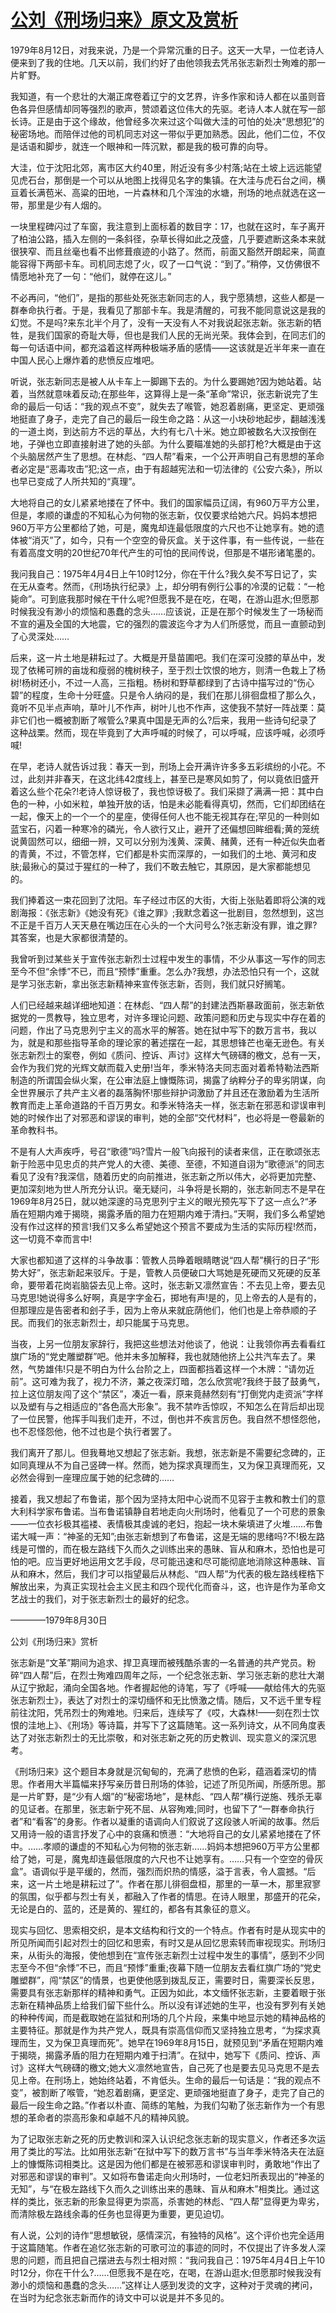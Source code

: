# [公刘《刑场归来》原文及赏析](https://www.vrrw.net/wx/8741.html)

1979年8月12日，对我来说，乃是一个异常沉重的日子。这天一大早，一位老诗人便来到了我的住地。几天以前，我们约好了由他领我去凭吊张志新烈士殉难的那一片旷野。

我知道，有一个悲壮的大潮正席卷着辽宁的文艺界，许多作家和诗人都在以虽则音色各异但感情却同等强烈的歌声，赞颂着这位伟大的先驱。老诗人本人就在写一部长诗。正是由于这个缘故，他曾经多次来过这个叫做大洼的可怕的处决“思想犯”的秘密场地。而陪伴过他的司机同志对这一带似乎更加熟悉。因此，他们二位，不仅是话语和脚步，就连一个眼神和一阵沉默，都是我的极可靠的向导。

大洼，位于沈阳北郊，离市区大约40里，附近没有多少村落;站在土坡上远远能望见虎石台，那倒是一个可以从地图上找得见名字的集镇。在大洼与虎石台之间，横亘着长满苞米、高粱的田地，一片森林和几个浑浊的水塘，刑场的地点就选在这一带，那里是少有人烟的。

一块里程碑闪过了车窗，我注意到上面标着的数目字：17，也就在这时，车子离开了柏油公路，插入左侧的一条斜径，杂草长得如此之茂盛，几乎要遮断这条本来就很狭窄、而且丝毫也看不出修葺痕迹的小路了。然而，前面又豁然开朗起来，简直能容得下两部卡车。司机同志熄了火，叹了一口气说：“到了。”稍停，又仿佛很不情愿地补充了一句：“他们，就停在这儿。”

不必再问，“他们”，是指的那些处死张志新同志的人，我宁愿猜想，这些人都是一群奉命执行者。于是，我看见了那部卡车。我是清醒的，可我不能同意说这是我的幻觉。不是吗?来东北半个月了，没有一天没有人不对我说起张志新。张志新的牺牲，是我们国家的奇耻大辱，但也是我们人民的无尚光荣。我体会到，在同志们的每一句话语中间，都充溢着这样两种极端矛盾的感情——这该就是近半年来一直在中国人民心上爆炸着的悲愤反应堆吧。



听说，张志新同志是被人从卡车上一脚踢下去的。为什么要踢她?因为她站着。站着，当然就意味着反动;在那些年，这算得上是一条“革命”常识，张志新说完了生命的最后一句话：“我的观点不变”，就失去了喉管，她忍着剧痛，更坚定、更顽强地挺直了身子，走完了自己的最后一段生命之路：从这一小块砂地起步，翻越浅浅的一道土岗，到达前方不远的草丛，大约有七八十米。她立即被数名大汉按倒在地，子弹也立即直接射进了她的头部。为什么要瞄准她的头部打枪?大概是由于这个头脑居然产生了思想。在林彪、“四人帮”看来，一个公开声明自己有思想的革命者必定是“恶毒攻击”犯;这一点，由于有超越宪法和一切法律的《公安六条》，所以也早已变成了人所共知的“真理”。

大地将自己的女儿紧紧地搂在了怀中。我们的国家幅员辽阔，有960万平方公里，但是，孝顺的谦虚的不知私心为何物的张志新，仅仅要求给她六尺。妈妈本想把960万平方公里都给了她，可是，魔鬼却连最低限度的六尺也不让她享有。她的遗体被“消灭”了，如今，只有一个空空的骨灰盒。关于这件事，有一些传说，一些在有着高度文明的20世纪70年代产生的可怕的民间传说，但那是不堪形诸笔墨的。

我问我自己：1975年4月4日上午10时12分，你在干什么?我久矣不写日记了，实在无从查考。然而，《刑场执行纪录》上，却分明有例行公事的冷漠的记载：“一枪毙命”。可到底我那时候在干什么呢?但愿我不是在吃，在喝，在游山逛水;但愿那时候我没有渺小的烦恼和愚蠢的念头……应该说，正是在那个时候发生了一场秘而不宣的遍及全国的大地震，它的强烈的震波迄今才为人们所感觉，而且一直颤动到了心灵深处……

后来，这一片土地是耕耘过了。大概是开垦苗圃吧。我们在深可没膝的草丛中，发现了依稀可辨的亩垅和瘦弱的槐树秧子，至于烈士饮恨的地方，则清一色栽上了杨树!杨树还小，不过一人高，三指粗。杨树和野草都绿到了古诗中描写过的“伤心碧”的程度，生命十分旺盛。只是令人纳闷的是，我们在那儿徘徊盘桓了那么久，竟听不见半点声响，草叶儿不作声，树叶儿也不作声，这使我不禁好一阵战栗：莫非它们也一概被割断了喉管么?果真中国是无声的么?后来，我用一些诗句纪录了这种战栗。然而，现在毕竟到了大声呼喊的时候了，可以呼喊，应该呼喊，必须呼喊!

在早，老诗人就告诉过我：春天一到，刑场上会开满许许多多五彩缤纷的小花。不过，此刻并非春天，在这北纬42度线上，甚至已是寒风如剪了，何以竟依旧盛开着这么些个花朵?!老诗人惊讶极了，我也惊讶极了。我们采撷了满满一把：其中白色的一种，小如米粒，单独开放的话，怕是未必能看得真切，然而，它们却团结在一起，像天上的一个一个的星座，使得任何人也不能无视其存在;罕见的一种则如蓝宝石，闪着一种寒冷的磷光，令人欲行又止，避开了还偏想回眸细看;黄的笼统说黄固然可以，细细一辨，又可以分别为浅黄、深黄、赭黄，还有一种近似失血者的青黄，不过，不管怎样，它们都是朴实而深厚的，一如我们的土地、黄河和皮肤;最揪心的莫过于猩红的一种了，我们不敢去触它，其原因，是大家都能想见的。

我们捧着这一束花回到了沈阳。车子经过市区的大街，大街上张贴着即将公演的戏剧海报：《张志新》《她没有死》《谁之罪》;我默念着这一批剧目，忽然想到，这岂不正是千百万人天天悬在嘴边压在心头的一个大问号么?张志新没有罪，谁之罪?其答案，也是大家都很清楚的。

我曾听到过某些关于宣传张志新烈士过程中发生的事情，不少从事这一写作的同志至今不但“余悸”不已，而且“预悸”重重。怎么办?我想，办法恐怕只有一个，这就是学习张志新，拿出张志新精神来宣传张志新，否则，我们就只好搁笔。

人们已经越来越详细地知道：在林彪、“四人帮”的封建法西斯暴政面前，张志新依据党的一贯教导，独立思考，对许多理论问题、政策问题和历史与现实中存在着的问题，作出了马克思列宁主义的高水平的解答。她在狱中写下的数万言书，我以为，就是和那些指导革命的理论家的著述摆在一起，其思想锋芒也毫无逊色。有关张志新烈士的案卷，例如《质问、控诉、声讨》这样大气磅礴的檄文，总有一天，会作为我们党的光辉文献而载入史册!当年，季米特洛夫同志面对着希特勒法西斯制造的所谓国会纵火案，在公审法庭上慷慨陈词，揭露了纳粹分子的卑劣阴谋，向全世界展示了共产主义者的磊落胸怀!那些辩护词激励了并且还在激励着为生活所教育而走上革命道路的千百万男女。和季米特洛夫一样，张志新在邪恶和谬误审判她的时候作出了对邪恶和谬误的审判，她的全部“交代材料”，也必将是一卷最新的革命教科书。

不是有人大声疾呼，号召“歌德”吗?雪片一般飞向报刊的读者来信，正在歌颂张志新于险恶中见忠贞的共产党人的大德、美德、至德，不知道自诩为“歌德派”的同志看见了没有?我深信，随着历史的向前推进，张志新之所以伟大，必将更加完整、更加深刻地为世人所充分认识。毫无疑问，斗争将是长期的，张志新同志不是早在1969年8月25日，就以她深邃的马克思列宁主义的眼光预先写下了这一点么?“矛盾在短期内难于揭晓，揭露矛盾的阻力在短期内难于清扫。”天啊，我们多么希望她没有作过这样的预言!我们又多么希望她这个预言不要成为生活的实际历程!然而，这一切竟不幸而言中!

大家也都知道了这样的斗争故事：管教人员睁着眼睛瞎说“四人帮”横行的日子“形势大好”，张志新起来驳斥。于是，管教人员便破口大骂她是死硬而又死硬的反革命，要带着花岗岩脑袋去见上帝。这时，张志新又凛然宣告：不去见上帝，要去见马克思!她说得多么好啊，真是字字金石，掷地有声!是的，见上帝去的人是有的，但那理应是告密者和刽子手，因为上帝从来就庇荫他们，他们也是上帝恭顺的子民。而我们的张志新烈士，却只能属于马克思。

当夜，上另一位朋友家辞行，我把这些想法对他谈了，他说：让我领你再去看看红旗广场的“党史雕塑群”吧。他并未多加解释，我也就随他挤上公共汽车去了。果然，气势雄伟!只是不明白为什么台阶之上，四面都挡着这样一个木牌：“请勿近前”。这可难为我了，视力不济，兼之夜深灯暗，怎么欣赏呢?我终于鼓了鼓勇气，拉上这位朋友闯了这个“禁区”，凑近一看，原来竟赫然刻有“打倒党内走资派”字样以及塑有与之相适应的“各色高大形象”。我不禁咋舌惊叹，不知怎么在背后却出现了一位民警，他挥手叫我们走开，不过，倒也并不疾言厉色。我自然不想怪怨他，也不忍怪怨他，他不过也是个执行者罢了。

我们离开了那儿。但我蓦地又想起了张志新。我想，张志新是不需要纪念碑的，正如同真理从不为自己竖碑一样。然而，她为探求真理而生，又为保卫真理而死，又必然会得到一座理应属于她的纪念碑的……

接着，我又想起了布鲁诺，那个因为坚持太阳中心说而不见容于主教和教士们的意大利科学家布鲁诺。当布鲁诺镇静自若地走向火刑场时，他看见了一个可悲的景象——一位衣衫极其褴褛、表情极其虔诚的老妇，抱起一块木柴填进了火堆……布鲁诺大喊一声：“神圣的无知”;由张志新想到了布鲁诺，这是无端的思绪吗?不!极左路线是可憎的，而在极左路线下久而久之训练出来的愚昧、盲从和麻木，恐怕也是可怕的吧。应当更好地运用文艺手段，尽可能迅速和尽可能彻底地消除这种愚昧、盲从和麻木，然后，我们才可以指望最后从林彪、“四人帮”为代表的极左路线桎梏下解放出来，为真正实现社会主义民主和四个现代化而奋斗，这，也许是作为革命文艺战士的我们，对于张志新烈士的最好的纪念。

————1979年8月30日

公刘《刑场归来》赏析

张志新是“文革”期间为追求、捍卫真理而被残酷杀害的一名普通的共产党员。粉碎“四人帮”后，在烈士殉难四周年之际，一个纪念张志新、学习张志新的悲壮大潮从辽宁掀起，涌向全国各地。作者握起他的诗笔，写了《呼喊——献给伟大的先驱张志新烈士》，表达了对烈士的深切缅怀和无比愤激之情。随后，又不远千里专程前往沈阳，凭吊烈士的殉难地。归来后，连续写了《哎，大森林!——刻在烈士饮恨的洼地上》、《刑场》等诗篇，并写下了这篇随笔。这一系列诗文，从不同角度表达了对张志新烈士的无比崇敬，和对张志新之死的历史教训、现实意义的深沉思考。

《刑场归来》这个题目本身就是沉甸甸的，充满了悲愤的色彩，蕴涵着深切的情思。作者用大半篇幅来抒写亲历昔日刑场的体验，记述了所见所闻，所感所思。那是一片旷野，是“少有人烟”的“秘密场地”，是林彪、“四人帮”横行逆施、残杀无辜的见证者。在那里，张志新宁死不屈、从容殉难;同时，也留下了“一群奉命执行者”和“看客”的身影。作者以凝重的语调向人们叙说了这段骇人听闻的故事。然后又用诗一般的语言抒发了心中的哀痛和愤懑：“大地将自己的女儿紧紧地搂在了怀中。……孝顺的谦虚的不知私心为何物的张志新……妈妈本想把960万平方公里都给了她，可是，魔鬼却连最低限度的六尺也不让她享有。……只有一个空空的骨灰盒”。语调似乎是平缓的，然而，强烈而炽热的情感，溢于言表，令人震撼。“后来，这一片土地是耕耘过了”。作者在那儿徘徊盘桓，那里的一草一木，那里寂寥的氛围，似乎都与烈士有关，都融入了作者的情思。在诗人眼里，那盛开的花朵，无论是白的、蓝的，还是黄的、猩红的，都各有其象征的意义。

现实与回忆、思索相交织，是本文结构和行文的一个特点。作者有时是从现实中的所见所闻而引起对烈士的回忆和思索，有时又是从回忆思索转而审视现实。刑场归来，从街头的海报，使他想到在“宣传张志新烈士过程中发生的事情”，感到不少同志至今不但“余悸”不已，而且“预悸”重重;夜幕下随一位朋友去看红旗广场的“党史雕塑群”，闯“禁区”的情景，也更使他感到拨乱反正，需要时日，需要深长反思，需要具有张志新那样的精神和勇气。正因为如此，本文缅怀张志新，主要着眼于张志新在精神品质上给我们留下些什么。所以没有详述她的生平，也没有罗列有关她的种种传闻，而是截取她在监狱和刑场的几个片段，来集中地显示她的精神品格的主要特征。那就是作为共产党人，既具有崇高信仰而又坚持独立思考，“为探求真理而生，又为保卫真理而死”。她早在1969年8月15日，就预见到“矛盾在短期内难于揭晓，揭露矛盾的阻力在短期内难于扫清”。在狱中，她写下《质问、控诉、声讨》这样大气磅礴的檄文;她大义凛然地宣告，自己死了也是要去见马克思不是去见上帝。在刑场上，她始终站着，不肯低头。生命的最后一句话是：“我的观点不变”，被割断了喉管，“她忍着剧痛，更坚定、更顽强地挺直了身子，走完了自己的最后一段生命之路。”作者以朴直、简练的笔触，为我们勾勒了张志新作为一个有思想的革命者的崇高形象和卓越不凡的精神风貌。

为了记取张志新之死的历史教训和深入认识纪念张志新的现实意义，作者还多次运用了类比的写法。比如用张志新“在狱中写下的数万言书”与当年季米特洛夫在法庭上的慷慨陈词相类比。这是因为他们都是在被邪恶和谬误审判时，勇敢地“作出了对邪恶和谬误的审判”。又如将布鲁诺走向火刑场时，一位老妇所表现出的“神圣的无知”，与“在极左路线下久而久之训练出来的愚昧、盲从和麻木”相类比。通过这样的类比，张志新的形象显得更为崇高，杀害她的林彪、“四人帮”显得更为卑劣，而清除极左路线余毒的任务也显得更为重要，更见迫切。

有人说，公刘的诗作“思想敏锐，感情深沉，有独特的风格”。这个评价也完全适用于这篇随笔。作者在追忆张志新的可歌可泣的事迹的同时，不仅提出了许多发人深思的问题，而且把自己摆进去与烈士相对照：“我问我自己：1975年4月4日上午10时12分，你在干什么?……但愿我不是在吃，在喝，在游山逛水;但愿那时候我没有渺小的烦恼和愚蠢的念头……”这样让人感到发烫的文字，这种对于灵魂的拷问，在当时为纪念张志新而作的诗文中可以说是并不多见的。

